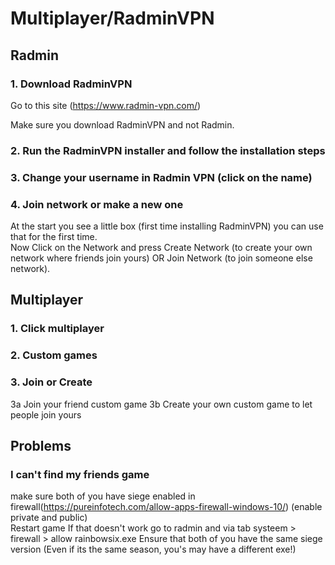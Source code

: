 # Multiplayer/RadminVPN

## Radmin

### 1. Download RadminVPN

Go to this site (https://www.radmin-vpn.com/)

Make sure you download RadminVPN and not Radmin.

### 2. Run the RadminVPN installer and follow the installation steps

### 3. Change your username in Radmin VPN (click on the name)

### 4. Join network or make a new one

At the start you see a little box (first time installing RadminVPN) you can use that for the first time.\
Now Click on the Network and press Create Network (to create your own network where friends join yours) OR Join Network (to join someone else network).

## Multiplayer

### 1. Click multiplayer

### 2. Custom games

### 3. Join or Create

3a Join your friend custom game
3b Create your own custom game to let people join yours

## Problems

### I can't find my friends game

make sure both of you have siege enabled in  firewall(https://pureinfotech.com/allow-apps-firewall-windows-10/) (enable private and public)\
Restart game
If that doesn't work go to radmin and via tab systeem > firewall > allow rainbowsix.exe
Ensure that both of you have the same siege version (Even if its the same season, you's may have a different exe!)

